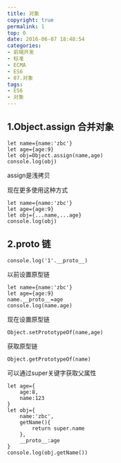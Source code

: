 ```yaml
---
title: 对象
copyright: true
permalink: 1
top: 0
date: 2016-06-07 18:48:54
categories:
- 前端开发
- 标准
- ECMA
- ES6
- 07.对象
tags:
- ES6
- 对象
---
```

## 1.Object.assign 合并对象
```
let name={name:'zbc'}
let age={age:9}
let obj=Object.assign(name,age)
console.log(obj)
```
assign是浅拷贝

现在更多使用这种方式
```
let name={name:'zbc'}
let age={age:9}
let obj={...name,...age}
console.log(obj)
```
## 2.__proto__ 链
```
console.log('1'.__proto__)
```
以前设置原型链
```
let name={name:'zbc'}
let age={age:9}
name.__proto__=age
console.log(name.age)
```
现在设置原型链
```
Object.setPrototypeOf(name,age)
```
获取原型链
```
Object.getPrototypeOf(name)
```
可以通过super关键字获取父属性
```
let age={
    age:8,
    name:123
}
let obj={
    name:'zbc',
    getName(){
        return super.name
    },
    __proto__:age
}
console.log(obj.getName())
```